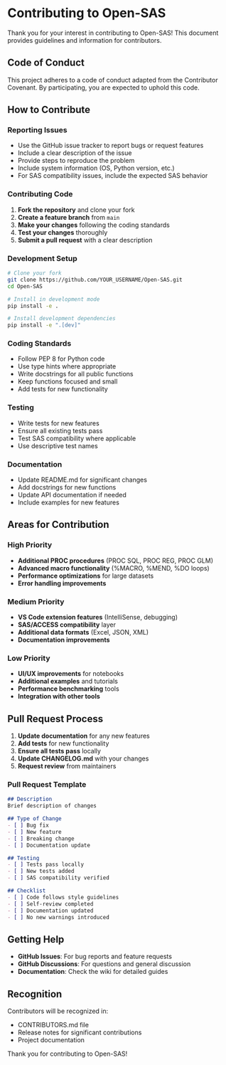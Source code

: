 # Contributing to Open-SAS

Thank you for your interest in contributing to Open-SAS! This document provides guidelines and information for contributors.

## Code of Conduct

This project adheres to a code of conduct adapted from the Contributor Covenant. By participating, you are expected to uphold this code.

## How to Contribute

### Reporting Issues

- Use the GitHub issue tracker to report bugs or request features
- Include a clear description of the issue
- Provide steps to reproduce the problem
- Include system information (OS, Python version, etc.)
- For SAS compatibility issues, include the expected SAS behavior

### Contributing Code

1. **Fork the repository** and clone your fork
2. **Create a feature branch** from `main`
3. **Make your changes** following the coding standards
4. **Test your changes** thoroughly
5. **Submit a pull request** with a clear description

### Development Setup

```bash
# Clone your fork
git clone https://github.com/YOUR_USERNAME/Open-SAS.git
cd Open-SAS

# Install in development mode
pip install -e .

# Install development dependencies
pip install -e ".[dev]"
```

### Coding Standards

- Follow PEP 8 for Python code
- Use type hints where appropriate
- Write docstrings for all public functions
- Keep functions focused and small
- Add tests for new functionality

### Testing

- Write tests for new features
- Ensure all existing tests pass
- Test SAS compatibility where applicable
- Use descriptive test names

### Documentation

- Update README.md for significant changes
- Add docstrings for new functions
- Update API documentation if needed
- Include examples for new features

## Areas for Contribution

### High Priority
- **Additional PROC procedures** (PROC SQL, PROC REG, PROC GLM)
- **Advanced macro functionality** (%MACRO, %MEND, %DO loops)
- **Performance optimizations** for large datasets
- **Error handling improvements**

### Medium Priority
- **VS Code extension features** (IntelliSense, debugging)
- **SAS/ACCESS compatibility** layer
- **Additional data formats** (Excel, JSON, XML)
- **Documentation improvements**

### Low Priority
- **UI/UX improvements** for notebooks
- **Additional examples** and tutorials
- **Performance benchmarking** tools
- **Integration with other tools**

## Pull Request Process

1. **Update documentation** for any new features
2. **Add tests** for new functionality
3. **Ensure all tests pass** locally
4. **Update CHANGELOG.md** with your changes
5. **Request review** from maintainers

### Pull Request Template

```markdown
## Description
Brief description of changes

## Type of Change
- [ ] Bug fix
- [ ] New feature
- [ ] Breaking change
- [ ] Documentation update

## Testing
- [ ] Tests pass locally
- [ ] New tests added
- [ ] SAS compatibility verified

## Checklist
- [ ] Code follows style guidelines
- [ ] Self-review completed
- [ ] Documentation updated
- [ ] No new warnings introduced
```

## Getting Help

- **GitHub Issues**: For bug reports and feature requests
- **GitHub Discussions**: For questions and general discussion
- **Documentation**: Check the wiki for detailed guides

## Recognition

Contributors will be recognized in:
- CONTRIBUTORS.md file
- Release notes for significant contributions
- Project documentation

Thank you for contributing to Open-SAS!
